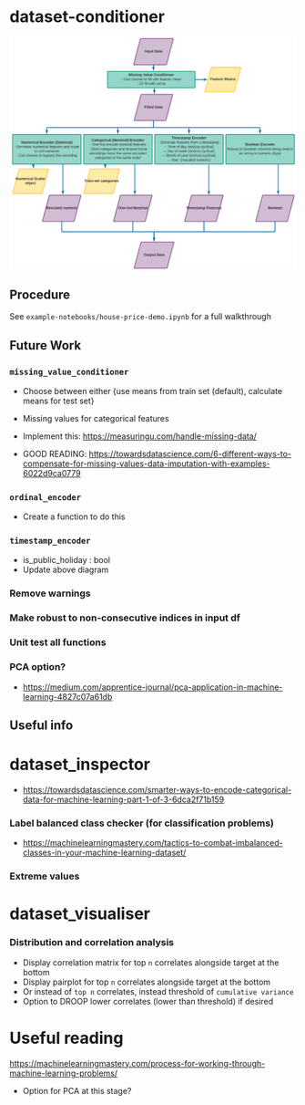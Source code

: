 # dataset-conditioner

![`fit_transform` flow](pictures/readme_flow.png)

## Procedure

See `example-notebooks/house-price-demo.ipynb` for a full walkthrough

## Future Work

### `missing_value_conditioner`
- Choose between either {use means from train set (default), calculate means for test set}
- Missing values for categorical features

- Implement this: https://measuringu.com/handle-missing-data/

- GOOD READING: https://towardsdatascience.com/6-different-ways-to-compensate-for-missing-values-data-imputation-with-examples-6022d9ca0779

### `ordinal_encoder`
- Create a function to do this

### `timestamp_encoder`
- is_public_holiday : bool
- Update above diagram

### Remove warnings

### Make robust to non-consecutive indices in input df

### Unit test all functions

### PCA option?
- https://medium.com/apprentice-journal/pca-application-in-machine-learning-4827c07a61db

## Useful info

# dataset_inspector
- https://towardsdatascience.com/smarter-ways-to-encode-categorical-data-for-machine-learning-part-1-of-3-6dca2f71b159
### Label balanced class checker (for classification problems)
- https://machinelearningmastery.com/tactics-to-combat-imbalanced-classes-in-your-machine-learning-dataset/

### Extreme values

# dataset_visualiser

### Distribution and correlation analysis
- Display correlation matrix for top `n` correlates alongside target at the bottom
- Display pairplot for top `n` correlates alongside target at the bottom
- Or instead of `top n` correlates, instead threshold of `cumulative variance`
- Option to DROOP lower correlates (lower than threshold) if desired

# Useful reading
https://machinelearningmastery.com/process-for-working-through-machine-learning-problems/


- Option for PCA at this stage?


